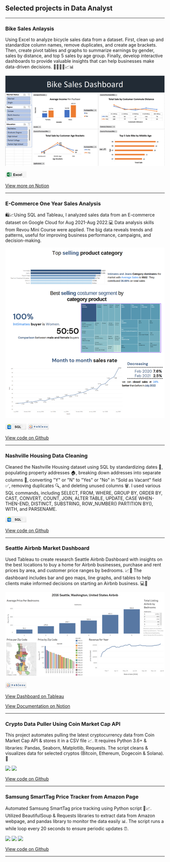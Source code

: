 ## Selected projects in Data Analyst

---

### Bike Sales Anlaysis

Using Excel to analyze bicycle sales data from a dataset. First, clean up and standardize column names, remove duplicates, and create age brackets. Then, create pivot tables and graphs to summarize earnings by gender, sales by distance, and top 5 sales by age group. Finally, develop interactive dashboards to provide valuable insights that can help businesses make data-driven decisions. 🚴‍♂️🚴‍♀️📈📊

<img src="images\AnalyzingBikeSaleData.png?raw=true" />

[![](images\Excel.png)](#)

[View more on Notion](https://silicon-garden-1fa.notion.site/Analyzing-Bike-Sale-Data-96ef32162cc543b5a2ef87c71f87e797)

---

### E-Commerce One Year Sales Analysis

🛍️📈Using SQL and Tableau, I analyzed sales data from an E-commerce dataset on Google Cloud for Aug 2021-Aug 2022.💻 Data analysis skills from Revou Mini Course were applied. The big data reveals trends and patterns, useful for improving business performance, campaigns, and decision-making.

<img src="images\E-com.png?raw=true" />

[![](images\SQL.png)](#) [![](images\tableau.png)](#)

[View code on Github](https://github.com/fathinafif/E-Commerce_Sales_Analysis)

---

### Nashville Housing Data Cleaning

Cleaned the Nashville Housing dataset using SQL by standardizing dates 📅, populating property addresses 🏠, breaking down addresses into separate columns 📍, converting "Y" or "N" to "Yes" or "No" in "Sold as Vacant" field ✅, removing duplicates 🔍, and deleting unused columns 🗑️. I used various SQL commands, including SELECT, FROM, WHERE, GROUP BY, ORDER BY, CAST, CONVERT, COUNT, JOIN, ALTER TABLE, UPDATE, CASE WHEN-THEN-END, DISTINCT, SUBSTRING, ROW_NUMBER() PARTITION BY(), WITH, and PARSENAME.

[![](images\SQL.png)](#)

[View code on Github](https://github.com/fathinafif/NashvilleHousing_DataCleaning)

---

### Seattle Airbnb Market Dashboard

Used Tableau to create research Seattle Airbnb Dashboard with insights on the best locations to buy a home for Airbnb businesses, purchase and rent prices by area, and customer price ranges by bedrooms. 📈🌟 The dashboard includes bar and geo maps, line graphs, and tables to help clients make informed decisions on starting an Airbnb business. 💻🏡

<img src="images\Airbnb_Dashboard.png?raw=true" />

[![](images\tableau.png)](#)

[View Dashboard on Tableau](https://public.tableau.com/app/profile/fathin.afif/viz/2016SeattleWashingtonUnitedStatesAirbnb/Dashboard1#3)
<br>

[View Documentation on Notion](https://lnkd.in/gBbRfH-c)

---

### Crypto Data Puller Using Coin Market Cap API

This project automates pulling the latest cryptocurrency data from Coin Market Cap API & stores it in a CSV file 📈. It requires Python 3.6+ & libraries: Pandas, Seaborn, Matplotlib, Requests. The script cleans & visualizes data for selected cryptos (Bitcoin, Ethereum, Dogecoin & Solana). 🚀

[![](https://img.shields.io/badge/Python-white?logo=Python)](#) [![](https://img.shields.io/badge/Jupyter-white?logo=Jupyter)](#)

[View code on Github](https://github.com/fathinafif/CryptoDataPullerUsingAPI)

---

### Samsung SmartTag Price Tracker from Amazon Page

Automated Samsung SmartTag price tracking using Python script 🤖📈. Utilized BeautifulSoup & Requests libraries to extract data from Amazon webpage, and pandas library to monitor the data easily 📊. The script runs a while loop every 20 seconds to ensure periodic updates ⏰.

[![](https://img.shields.io/badge/Python-white?logo=Python)](#) [![](https://img.shields.io/badge/Jupyter-white?logo=Jupyter)](#) [![](https://img.shields.io/badge/Anaconda-white?logo=anaconda)](#)

[View code on Github](https://github.com/fathinafif/Samsung_SmartTag_Price_Tracker)

---

<!-- ## Skills-based projects

A selection of smaller projects demonstrating specific data analysis skills.

- Cyclist Bike Share Analysis
- Nashville Housing Data Cleaning Using SQL
- Seattle Airbnb Market Analysis Using Tableau
- Samsung SmartTag Price Tracker Script using Python and BeautifulSoup
- BMI Calculator Using Python
-->
